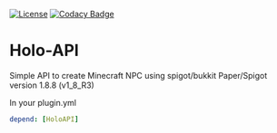 [![License](https://img.shields.io/github/license/Blackoutburst/Holo-API.svg)](LICENSE)
[![Codacy Badge](https://app.codacy.com/project/badge/Grade/25425037816047b480a91a3e2b4119b7)](https://www.codacy.com/gh/Blackoutburst/Holo-API/dashboard?utm_source=github.com&amp;utm_medium=referral&amp;utm_content=Blackoutburst/Holo-API&amp;utm_campaign=Badge_Grade)

# Holo-API
Simple API to create Minecraft NPC using spigot/bukkit 
Paper/Spigot version 1.8.8 (v1_8_R3)

In your plugin.yml
```yml
depend: [HoloAPI]
```
